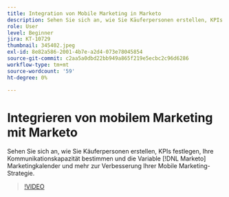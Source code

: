 ```yaml
---
title: Integration von Mobile Marketing in Marketo
description: Sehen Sie sich an, wie Sie Käuferpersonen erstellen, KPIs festlegen, Ihre Kommunikationskapazität bestimmen und verwenden [!DNL Marketo’s] Marketingkalender und mehr zur Verbesserung Ihrer Mobile Marketing-Strategie.
role: User
level: Beginner
jira: KT-10729
thumbnail: 345402.jpeg
exl-id: 8e82a586-2001-4b7e-a2d4-073e78045854
source-git-commit: c2aa5a0dbd22bb949a865f219e5ecbc2c96d6286
workflow-type: tm+mt
source-wordcount: '59'
ht-degree: 0%

---
```


# Integrieren von mobilem Marketing mit Marketo

Sehen Sie sich an, wie Sie Käuferpersonen erstellen, KPIs festlegen, Ihre Kommunikationskapazität bestimmen und die Variable [!DNL Marketo] Marketingkalender und mehr zur Verbesserung Ihrer Mobile Marketing-Strategie.

>[!VIDEO](https://video.tv.adobe.com/v/345402/?quality=12&learn=on)
